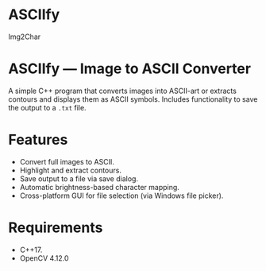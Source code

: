 # ASCIIfy
Img2Char

# ASCIIfy — Image to ASCII Converter

A simple C++ program that converts images into ASCII-art or extracts contours and displays them as ASCII symbols. Includes functionality to save the output to a `.txt` file.

# Features

- Convert full images to ASCII.
- Highlight and extract contours.
- Save output to a file via save dialog.
- Automatic brightness-based character mapping.
- Cross-platform GUI for file selection (via Windows file picker).

# Requirements

- C++17.
- OpenCV 4.12.0

